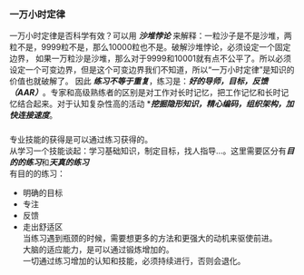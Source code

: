 
### 一万小时定律
一万小时定律是否科学有效？可以用 ***沙堆悖论*** 来解释：一粒沙子是不是沙堆，两粒不是，9999粒不是，那么10000粒也不是。破解沙堆悖论，必须设定一个固定边界，
如果一万粒沙是沙堆，那么对于9999和10001就有点不公平了。所以必须设定一个可变边界，但是这个可变边界我们不知道，所以“一万小时定律”是知识的价值也就破解了。
因此 ***练习不等于重复***，练习是：***好的导师，目标，反馈（AAR）***。专家和高级熟练者的区别是对工作对长时记忆，把工作记忆和长时记忆结合起来。对于认知复杂性高的活动
****挖掘隐形知识，精心编码，组织架构，加快连接速度***。


### 
专业技能的获得是可以通过练习获得的。    
从学习一个技能谈起：学习基础知识，制定目标，找人指导...。这里需要区分有***目的的练习***和***天真的练习***    
有目的的练习：
 * 明确的目标
 * 专注
 * 反馈
 * 走出舒适区   
当练习遇到瓶颈的时候，需要想更多的方法和更强大的动机来驱使前进。   
大脑的适应能力，是可以通过锻炼增加的。   
一切通过练习增加的认知和技能，必须持续进行，否则会退化。   

